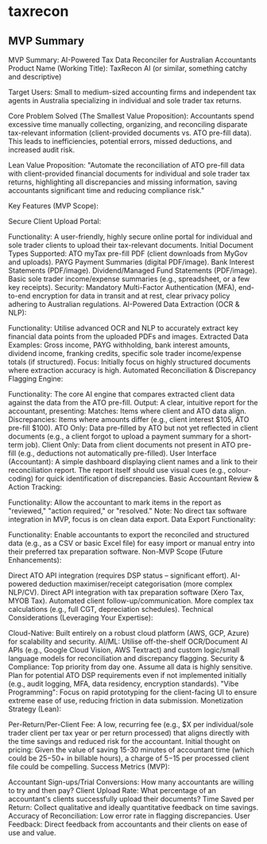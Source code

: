 # taxrecon

## MVP Summary

MVP Summary: AI-Powered Tax Data Reconciler for Australian Accountants
Product Name (Working Title): TaxRecon AI (or similar, something catchy and descriptive)

Target Users: Small to medium-sized accounting firms and independent tax agents in Australia specializing in individual and sole trader tax returns.

Core Problem Solved (The Smallest Value Proposition):
Accountants spend excessive time manually collecting, organizing, and reconciling disparate tax-relevant information (client-provided documents vs. ATO pre-fill data). This leads to inefficiencies, potential errors, missed deductions, and increased audit risk.

Lean Value Proposition:
"Automate the reconciliation of ATO pre-fill data with client-provided financial documents for individual and sole trader tax returns, highlighting all discrepancies and missing information, saving accountants significant time and reducing compliance risk."

Key Features (MVP Scope):

Secure Client Upload Portal:

Functionality: A user-friendly, highly secure online portal for individual and sole trader clients to upload their tax-relevant documents.
Initial Document Types Supported:
ATO myTax pre-fill PDF (client downloads from MyGov and uploads).
PAYG Payment Summaries (digital PDF/image).
Bank Interest Statements (PDF/image).
Dividend/Managed Fund Statements (PDF/image).
Basic sole trader income/expense summaries (e.g., spreadsheet, or a few key receipts).
Security: Mandatory Multi-Factor Authentication (MFA), end-to-end encryption for data in transit and at rest, clear privacy policy adhering to Australian regulations.
AI-Powered Data Extraction (OCR & NLP):

Functionality: Utilise advanced OCR and NLP to accurately extract key financial data points from the uploaded PDFs and images.
Extracted Data Examples: Gross income, PAYG withholding, bank interest amounts, dividend income, franking credits, specific sole trader income/expense totals (if structured).
Focus: Initially focus on highly structured documents where extraction accuracy is high.
Automated Reconciliation & Discrepancy Flagging Engine:

Functionality: The core AI engine that compares extracted client data against the data from the ATO pre-fill.
Output: A clear, intuitive report for the accountant, presenting:
Matches: Items where client and ATO data align.
Discrepancies: Items where amounts differ (e.g., client interest $105, ATO pre-fill $100).
ATO Only: Data pre-filled by ATO but not yet reflected in client documents (e.g., a client forgot to upload a payment summary for a short-term job).
Client Only: Data from client documents not present in ATO pre-fill (e.g., deductions not automatically pre-filled).
User Interface (Accountant): A simple dashboard displaying client names and a link to their reconciliation report. The report itself should use visual cues (e.g., colour-coding) for quick identification of discrepancies.
Basic Accountant Review & Action Tracking:

Functionality: Allow the accountant to mark items in the report as "reviewed," "action required," or "resolved."
Note: No direct tax software integration in MVP, focus is on clean data export.
Data Export Functionality:

Functionality: Enable accountants to export the reconciled and structured data (e.g., as a CSV or basic Excel file) for easy import or manual entry into their preferred tax preparation software.
Non-MVP Scope (Future Enhancements):

Direct ATO API integration (requires DSP status – significant effort).
AI-powered deduction maximiser/receipt categorisation (more complex NLP/CV).
Direct API integration with tax preparation software (Xero Tax, MYOB Tax).
Automated client follow-up/communication.
More complex tax calculations (e.g., full CGT, depreciation schedules).
Technical Considerations (Leveraging Your Expertise):

Cloud-Native: Built entirely on a robust cloud platform (AWS, GCP, Azure) for scalability and security.
AI/ML: Utilise off-the-shelf OCR/Document AI APIs (e.g., Google Cloud Vision, AWS Textract) and custom logic/small language models for reconciliation and discrepancy flagging.
Security & Compliance: Top priority from day one. Assume all data is highly sensitive. Plan for potential ATO DSP requirements even if not implemented initially (e.g., audit logging, MFA, data residency, encryption standards).
"Vibe Programming": Focus on rapid prototyping for the client-facing UI to ensure extreme ease of use, reducing friction in data submission.
Monetization Strategy (Lean):

Per-Return/Per-Client Fee: A low, recurring fee (e.g., $X per individual/sole trader client per tax year or per return processed) that aligns directly with the time savings and reduced risk for the accountant.
Initial thought on pricing: Given the value of saving 15-30 minutes of accountant time (which could be $25-$50+ in billable hours), a charge of $5-$15 per processed client file could be compelling.
Success Metrics (MVP):

Accountant Sign-ups/Trial Conversions: How many accountants are willing to try and then pay?
Client Upload Rate: What percentage of an accountant's clients successfully upload their documents?
Time Saved per Return: Collect qualitative and ideally quantitative feedback on time savings.
Accuracy of Reconciliation: Low error rate in flagging discrepancies.
User Feedback: Direct feedback from accountants and their clients on ease of use and value.

